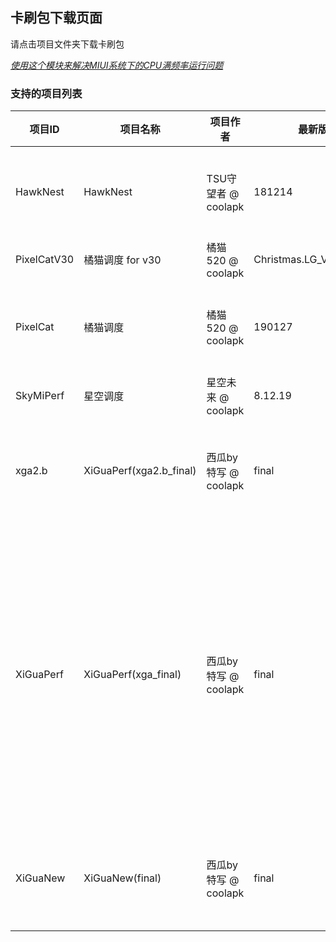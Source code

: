 ## 卡刷包下载页面
请点击项目文件夹下载卡刷包

[*使用这个模块来解决MIUI系统下的CPU满频率运行问题*](./miuiPerfRemover.zip)

### 支持的项目列表
| 项目ID | 项目名称 | 项目作者 | 最新版本 | 支持的SoC |
|-|-|-|-|-|
|HawkNest|HawkNest|TSU守望者 @ coolapk|181214|helio_p10 helio_x10 sd_410 sd_650 sd_660 sd_810 sd_820|
|PixelCatV30|橘猫调度 for v30|橘猫520 @ coolapk|Christmas.LG_V30.181225|sd_835|
|PixelCat|橘猫调度|橘猫520 @ coolapk|190127|exynos_8895 exynos_9810 sd_636 sd_660 sd_820 sd_821 sd_835|
|SkyMiPerf|星空调度|星空未来 @ coolapk|8.12.19|sd_835|
|xga2.b|XiGuaPerf(xga2.b_final)|西瓜by特写 @ coolapk|final|sd_400 sd_435 sd_625 sd_650 sd_653 sd_660 sd_801 sd_835|
|XiGuaPerf|XiGuaPerf(xga_final)|西瓜by特写 @ coolapk|final|exynos_8890 exynos_8895 kirin_650 mt6750 sd_400 sd_410 sd_425 sd_430 sd_435 sd_450 sd_615 sd_616 sd_625 sd_630 sd_636 sd_650 sd_653 sd_660 sd_801 sd_808 sd_810 sd_820 sd_821 sd_835|
|XiGuaNew|XiGuaNew(final)|西瓜by特写 @ coolapk|final|sd_430 sd_625 sd_630 sd_636 sd_650 sd_660 sd_821 sd_835|
